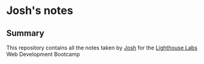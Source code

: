 # Josh's notes
## Summary
This repository contains all the notes taken by [Josh](https://github.com/Sparkes21) for the [Lighthouse Labs](https://www.lighthouselabs.ca/) Web Development Bootcamp
